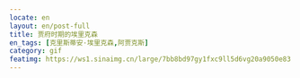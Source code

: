 ```yaml
---
locate: en
layout: en/post-full
title: 贾府时期的埃里克森
en_tags: [克里斯蒂安·埃里克森,阿贾克斯]
category: gif
featimg: https://ws1.sinaimg.cn/large/7bb8bd97gy1fxc9ll5d6vg20a9050e83.gif
---
```

